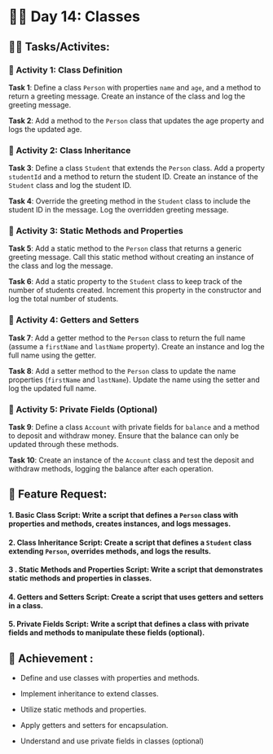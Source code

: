# 📅🥇 Day 14: Classes

## 📌📝 Tasks/Activites:

### 📝 Activity 1: Class Definition

**Task 1**: Define a class `Person` with properties `name` and `age`, and a method to return a greeting message. Create an instance of the class and log the greeting message.

**Task 2**: Add a method to the `Person` class that updates the age property and logs the updated age.

### 📝 Activity 2: Class Inheritance

**Task 3**: Define a class `Student` that extends the `Person` class. Add a property `studentId` and a method to return the student ID. Create an instance of the `Student` class and log the student ID.

**Task 4**: Override the greeting method in the `Student` class to include the student ID in the message. Log the overridden greeting message.

### 📝 Activity 3: Static Methods and Properties

**Task 5**: Add a static method to the `Person` class that returns a generic greeting message. Call this static method without creating an instance of the class and log the message.

**Task 6**: Add a static property to the `Student` class to keep track of the number of students created. Increment this property in the constructor and log the total number of students.

### 📝 Activity 4: Getters and Setters

**Task 7**: Add a getter method to the `Person` class to return the full name (assume a `firstName` and `lastName` property). Create an instance and log the full name using the getter.

**Task 8**: Add a setter method to the `Person` class to update the name properties (`firstName` and `lastName`). Update the name using the setter and log the updated full name.

### 📝 Activity 5: Private Fields (Optional)

**Task 9**: Define a class `Account` with private fields for `balance` and a method to deposit and withdraw money. Ensure that the balance can only be updated through these methods.

**Task 10**: Create an instance of the `Account` class and test the deposit and withdraw methods, logging the balance after each operation.

## 💫 Feature Request:

#### 1. **Basic Class Script:** Write a script that defines a `Person` class with properties and methods, creates instances, and logs messages.

#### 2. **Class Inheritance Script:** Create a script that defines a `Student` class extending `Person`, overrides methods, and logs the results.

#### 3 . **Static Methods and Properties Script:** Write a script that demonstrates static methods and properties in classes.

#### 4. **Getters and Setters Script:** Create a script that uses getters and setters in a class.

#### 5. **Private Fields Script:** Write a script that defines a class with private fields and methods to manipulate these fields (optional).

## 🏁 Achievement :

- Define and use classes with properties and methods.

- Implement inheritance to extend classes.

- Utilize static methods and properties.

- Apply getters and setters for encapsulation.

- Understand and use private fields in classes (optional)